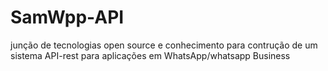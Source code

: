 # SamWpp-API
junção de tecnologias open source e conhecimento para contrução de um sistema API-rest para aplicações em WhatsApp/whatsapp Business
